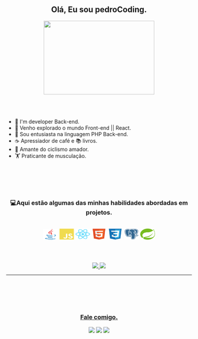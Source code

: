 <h2 align="center">Olá, Eu sou pedroCoding.</h2>
<div align="center">
<img src="https://gifs.eco.br/wp-content/uploads/2022/11/gifs-de-programador-10.gif" width="300" height="200" />
</div>




<br><br>

- 🔭 I'm developer Back-end.
- 🌱 Venho explorado o mundo Front-end || React.
- 💬 Sou entusiasta na linguagem PHP Back-end.
- ☕ Apressiador de café e 📚 livros.
- 🚴‍ Amante do ciclismo amador.
- 🏋️‍ Praticante de musculação.

<br><br>
-----------------------------------------------------------------------------------------------------------------------------------------------------------------------
<h3 align="center">💻Aqui estão algumas das minhas habilidades abordadas em projetos.</h3>


<div style="display: inline_block" align="center"><br>
  <img align="center" alt="Java" height="30" width="40" src="https://raw.githubusercontent.com/devicons/devicon/master/icons/java/java-original.svg">
  <img align="center" alt="Js" height="30" width="40" src="https://raw.githubusercontent.com/devicons/devicon/master/icons/javascript/javascript-plain.svg">
  <img align="center" alt="React" height="30" width="40" src="https://raw.githubusercontent.com/devicons/devicon/master/icons/react/react-original.svg">
  <img align="center" alt="HTML" height="30" width="40" src="https://raw.githubusercontent.com/devicons/devicon/master/icons/html5/html5-original.svg">
  <img align="center" alt="CSS" height="30" width="40" src="https://raw.githubusercontent.com/devicons/devicon/master/icons/css3/css3-original.svg">
  <img align="center" alt="posgresql" height="30" width="40" src="https://raw.githubusercontent.com/devicons/devicon/master/icons/postgresql/postgresql-plain.svg">
  <img align="center" alt="spring" height="30" width="40" src="https://raw.githubusercontent.com/devicons/devicon/master/icons/spring/spring-original.svg">
  </div>
  
<br><br>

<div align="center">
  <a href="https://github.com/pedroCoding">
  <img height="150em" src="https://github-readme-stats.vercel.app/api?username=pedroCoding&show_icons=true&theme=dark&include_all_commits=true&count_private=true"/>
  <img height="150em" src="https://github-readme-stats.vercel.app/api/top-langs/?username=pedroCoding&layout=compact&langs_count=7&theme=dark"/>
</div>
  
  
  

-----------------------------------------------------------------------------------------------------------------------------------------------------------------------
  
<br><br><br><br>
  

  
<p></p>
  <h3 align="center">Fale comigo.</h3>
<div align="center"> 
  <a href="https://www.instagram.com/pedro.devp" target="_blank"><img src="https://img.shields.io/badge/-Instagram-%23E4405F?style=for-the-badge&logo=instagram&logoColor=white" target="_blank"></a> 
  <a href = "mailto:falecompedrodev@gmail.com"><img src="https://img.shields.io/badge/-Gmail-%23333?style=for-the-badge&logo=gmail&logoColor=white" target="_blank"></a>
  <a href="https://www.linkedin.com/in/pedrodevj" target="_blank"><img src="https://img.shields.io/badge/-LinkedIn-%230077B5?style=for-the-badge&logo=linkedin&logoColor=white" target="_blank"></a> 
</div>
